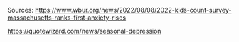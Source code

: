 Sources: https://www.wbur.org/news/2022/08/08/2022-kids-count-survey-massachusetts-ranks-first-anxiety-rises

https://quotewizard.com/news/seasonal-depression
